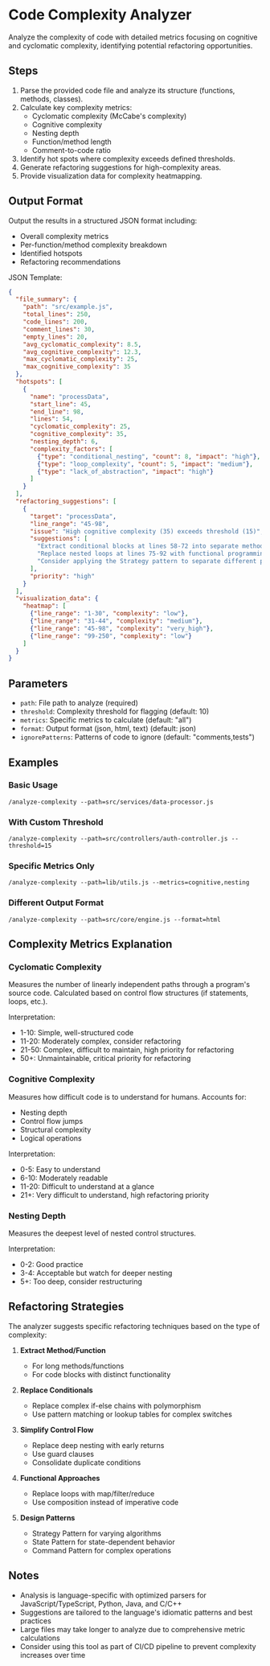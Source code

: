 # Code Complexity Analyzer

Analyze the complexity of code with detailed metrics focusing on cognitive and cyclomatic complexity, identifying potential refactoring opportunities.

## Steps

1. Parse the provided code file and analyze its structure (functions, methods, classes).
2. Calculate key complexity metrics:
   - Cyclomatic complexity (McCabe's complexity)
   - Cognitive complexity
   - Nesting depth
   - Function/method length
   - Comment-to-code ratio
3. Identify hot spots where complexity exceeds defined thresholds.
4. Generate refactoring suggestions for high-complexity areas.
5. Provide visualization data for complexity heatmapping.

## Output Format

Output the results in a structured JSON format including:
- Overall complexity metrics
- Per-function/method complexity breakdown
- Identified hotspots
- Refactoring recommendations

JSON Template:
```json
{
  "file_summary": {
    "path": "src/example.js",
    "total_lines": 250,
    "code_lines": 200,
    "comment_lines": 30,
    "empty_lines": 20,
    "avg_cyclomatic_complexity": 8.5,
    "avg_cognitive_complexity": 12.3,
    "max_cyclomatic_complexity": 25,
    "max_cognitive_complexity": 35
  },
  "hotspots": [
    {
      "name": "processData",
      "start_line": 45,
      "end_line": 98,
      "lines": 54,
      "cyclomatic_complexity": 25,
      "cognitive_complexity": 35,
      "nesting_depth": 6,
      "complexity_factors": [
        {"type": "conditional_nesting", "count": 8, "impact": "high"},
        {"type": "loop_complexity", "count": 5, "impact": "medium"},
        {"type": "lack_of_abstraction", "impact": "high"}
      ]
    }
  ],
  "refactoring_suggestions": [
    {
      "target": "processData",
      "line_range": "45-98",
      "issue": "High cognitive complexity (35) exceeds threshold (15)",
      "suggestions": [
        "Extract conditional blocks at lines 58-72 into separate methods",
        "Replace nested loops at lines 75-92 with functional programming approaches",
        "Consider applying the Strategy pattern to separate different processing algorithms"
      ],
      "priority": "high"
    }
  ],
  "visualization_data": {
    "heatmap": [
      {"line_range": "1-30", "complexity": "low"},
      {"line_range": "31-44", "complexity": "medium"},
      {"line_range": "45-98", "complexity": "very_high"},
      {"line_range": "99-250", "complexity": "low"}
    ]
  }
}
```

## Parameters

- `path`: File path to analyze (required)
- `threshold`: Complexity threshold for flagging (default: 10)
- `metrics`: Specific metrics to calculate (default: "all")
- `format`: Output format (json, html, text) (default: json)
- `ignorePatterns`: Patterns of code to ignore (default: "comments,tests")

## Examples

### Basic Usage
```
/analyze-complexity --path=src/services/data-processor.js
```

### With Custom Threshold
```
/analyze-complexity --path=src/controllers/auth-controller.js --threshold=15
```

### Specific Metrics Only
```
/analyze-complexity --path=lib/utils.js --metrics=cognitive,nesting
```

### Different Output Format
```
/analyze-complexity --path=src/core/engine.js --format=html
```

## Complexity Metrics Explanation

### Cyclomatic Complexity
Measures the number of linearly independent paths through a program's source code. Calculated based on control flow structures (if statements, loops, etc.).

Interpretation:
- 1-10: Simple, well-structured code
- 11-20: Moderately complex, consider refactoring
- 21-50: Complex, difficult to maintain, high priority for refactoring
- 50+: Unmaintainable, critical priority for refactoring

### Cognitive Complexity
Measures how difficult code is to understand for humans. Accounts for:
- Nesting depth
- Control flow jumps
- Structural complexity
- Logical operations

Interpretation:
- 0-5: Easy to understand
- 6-10: Moderately readable
- 11-20: Difficult to understand at a glance
- 21+: Very difficult to understand, high refactoring priority

### Nesting Depth
Measures the deepest level of nested control structures.

Interpretation:
- 0-2: Good practice
- 3-4: Acceptable but watch for deeper nesting
- 5+: Too deep, consider restructuring

## Refactoring Strategies

The analyzer suggests specific refactoring techniques based on the type of complexity:

1. **Extract Method/Function**
   - For long methods/functions
   - For code blocks with distinct functionality

2. **Replace Conditionals**
   - Replace complex if-else chains with polymorphism
   - Use pattern matching or lookup tables for complex switches

3. **Simplify Control Flow**
   - Replace deep nesting with early returns
   - Use guard clauses
   - Consolidate duplicate conditions

4. **Functional Approaches**
   - Replace loops with map/filter/reduce
   - Use composition instead of imperative code

5. **Design Patterns**
   - Strategy Pattern for varying algorithms
   - State Pattern for state-dependent behavior
   - Command Pattern for complex operations

## Notes

- Analysis is language-specific with optimized parsers for JavaScript/TypeScript, Python, Java, and C/C++
- Suggestions are tailored to the language's idiomatic patterns and best practices
- Large files may take longer to analyze due to comprehensive metric calculations
- Consider using this tool as part of CI/CD pipeline to prevent complexity increases over time